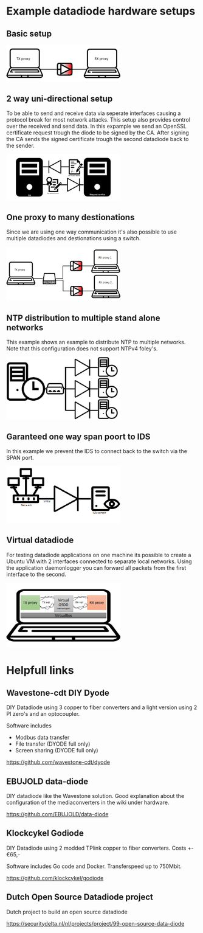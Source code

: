 # Example datadiode hardware setups

## Basic setup

<img src="img_simple_datadiode_setup.png" width=300>

## 2 way uni-directional setup

To be able to send and receive data via seperate interfaces causing a protocol break for most network attacks. This setup also provides control over the received and send data.
In this expample we send an OpenSSL certificate request trough the diode to be signed by the CA. After signing the CA sends the signed certificate trough the second datadiode back to the sender.

<img src="img_2_way_datadiode_setup.png" width=300>

## One proxy to many destionations

Since we are using one way communication it's also possible to use multiple datadiodes and destionations using a switch.

<img src="img_one_to_many_datadiode_setup.png" width=300>

## NTP distribution to multiple stand alone networks

This example shows an example to distribute NTP to multiple networks. Note that this configuration does not support NTPv4 foley's.

<img src="img_NTP_timeserver_to_multiple_networks.png" width=300>

## Garanteed one way span poort to IDS

In this example we prevent the IDS to connect back to the switch via the SPAN port.

<img src="img_span_port_with_diode.png" width=300>

## Virtual datadiode

For testing datadiode applications on one machine its possible to create a Ubuntu VM with 2 interfaces connected to separate local networks.
Using the application daemonlogger you can forward all packets from the first interface to the second.

<img src="img_virtual_datadiode_setup.png" width=300>

# Helpfull links

## Wavestone-cdt DIY Dyode

DIY Datadiode using 3 copper to fiber converters and a light version using 2 PI zero's and an optocoupler.

Software includes
* Modbus data transfer
* File transfer (DYODE full only)
* Screen sharing (DYODE full only)

https://github.com/wavestone-cdt/dyode 

## EBUJOLD data-diode

DIY datadiode like the Wavestone solution. Good explanation about the configuration of the mediaconverters in the wiki under hardware.

https://github.com/EBUJOLD/data-diode 

## Klockcykel Godiode

DIY Datadiode using 2 modded TPlink copper to fiber converters. Costs +- €65,-

Software includes Go code and Docker. Transferspeed up to 750Mbit.

https://github.com/klockcykel/godiode 

## Dutch Open Source Datadiode project

Dutch project to build an open source datadiode

https://securitydelta.nl/nl/projects/project/99-open-source-data-diode 
